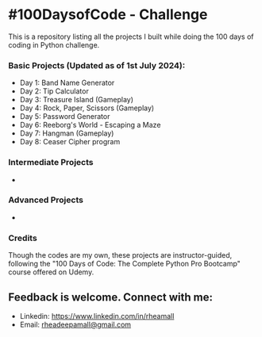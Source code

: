 # #100DaysofCode - Challenge
This is a repository listing all the projects I built while doing the 100 days of coding in Python challenge.

### Basic Projects (Updated as of 1st July 2024):
  - Day 1: Band Name Generator
  - Day 2: Tip Calculator
  - Day 3: Treasure Island (Gameplay)
  - Day 4: Rock, Paper, Scissors (Gameplay)
  - Day 5: Password Generator
  - Day 6: Reeborg's World - Escaping a Maze
  - Day 7: Hangman (Gameplay)
  - Day 8: Ceaser Cipher program

### Intermediate Projects
  -

### Advanced Projects
  -

### Credits
Though the codes are my own, these projects are instructor-guided, following the "100 Days of Code: The Complete Python Pro Bootcamp" course offered on Udemy.

## Feedback is welcome. Connect with me:
- Linkedin: https://www.linkedin.com/in/rheamall
- Email: rheadeepamall@gmail.com
